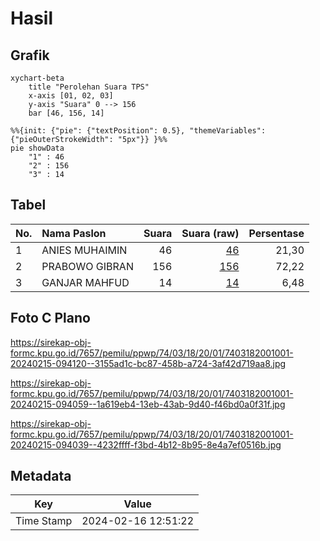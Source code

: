 # Hasil

## Grafik

```mermaid
xychart-beta
    title "Perolehan Suara TPS"
    x-axis [01, 02, 03]
    y-axis "Suara" 0 --> 156
    bar [46, 156, 14]
```

```mermaid
%%{init: {"pie": {"textPosition": 0.5}, "themeVariables": {"pieOuterStrokeWidth": "5px"}} }%%
pie showData
    "1" : 46
    "2" : 156
    "3" : 14
```

## Tabel

| No. | Nama Paslon    | Suara | Suara (raw) | Persentase |
|:--- |:-------------- | -----:| -----------:| ----------:|
| 1   | ANIES MUHAIMIN | 46    | [46][p-1]   | 21,30      |
| 2   | PRABOWO GIBRAN | 156   | [156][p-2]  | 72,22      |
| 3   | GANJAR MAHFUD  | 14    | [14][p-3]   | 6,48       |


[p-1]: https://github.com/gigit-pemilu/pemilu-2024-74-sulawesi-tenggara/blob/main/pilpres/hitung-suara/sub/74-sulawesi-tenggara/sub/03-muna/sub/18-lohia/sub/2001-liangkobori/sub/001-tps/sub/paslon-1.txt
[p-2]: https://github.com/gigit-pemilu/pemilu-2024-74-sulawesi-tenggara/blob/main/pilpres/hitung-suara/sub/74-sulawesi-tenggara/sub/03-muna/sub/18-lohia/sub/2001-liangkobori/sub/001-tps/sub/paslon-2.txt
[p-3]: https://github.com/gigit-pemilu/pemilu-2024-74-sulawesi-tenggara/blob/main/pilpres/hitung-suara/sub/74-sulawesi-tenggara/sub/03-muna/sub/18-lohia/sub/2001-liangkobori/sub/001-tps/sub/paslon-3.txt

## Foto C Plano

https://sirekap-obj-formc.kpu.go.id/7657/pemilu/ppwp/74/03/18/20/01/7403182001001-20240215-094120--3155ad1c-bc87-458b-a724-3af42d719aa8.jpg

https://sirekap-obj-formc.kpu.go.id/7657/pemilu/ppwp/74/03/18/20/01/7403182001001-20240215-094059--1a619eb4-13eb-43ab-9d40-f46bd0a0f31f.jpg

https://sirekap-obj-formc.kpu.go.id/7657/pemilu/ppwp/74/03/18/20/01/7403182001001-20240215-094039--4232ffff-f3bd-4b12-8b95-8e4a7ef0516b.jpg


## Metadata

| Key        | Value               |
| ---------- | ------------------- |
| Time Stamp | 2024-02-16 12:51:22 |




